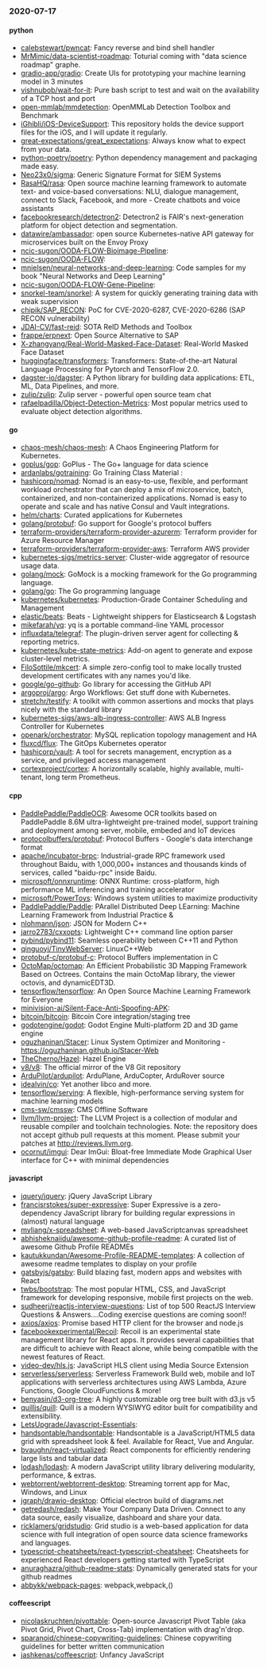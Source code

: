### 2020-07-17

#### python
* [calebstewart/pwncat](https://github.com/calebstewart/pwncat): Fancy reverse and bind shell handler
* [MrMimic/data-scientist-roadmap](https://github.com/MrMimic/data-scientist-roadmap): Toturial coming with "data science roadmap" graphe.
* [gradio-app/gradio](https://github.com/gradio-app/gradio): Create UIs for prototyping your machine learning model in 3 minutes
* [vishnubob/wait-for-it](https://github.com/vishnubob/wait-for-it): Pure bash script to test and wait on the availability of a TCP host and port
* [open-mmlab/mmdetection](https://github.com/open-mmlab/mmdetection): OpenMMLab Detection Toolbox and Benchmark
* [iGhibli/iOS-DeviceSupport](https://github.com/iGhibli/iOS-DeviceSupport): This repository holds the device support files for the iOS, and I will update it regularly.
* [great-expectations/great_expectations](https://github.com/great-expectations/great_expectations): Always know what to expect from your data.
* [python-poetry/poetry](https://github.com/python-poetry/poetry): Python dependency management and packaging made easy.
* [Neo23x0/sigma](https://github.com/Neo23x0/sigma): Generic Signature Format for SIEM Systems
* [RasaHQ/rasa](https://github.com/RasaHQ/rasa):  Open source machine learning framework to automate text- and voice-based conversations: NLU, dialogue management, connect to Slack, Facebook, and more - Create chatbots and voice assistants
* [facebookresearch/detectron2](https://github.com/facebookresearch/detectron2): Detectron2 is FAIR's next-generation platform for object detection and segmentation.
* [datawire/ambassador](https://github.com/datawire/ambassador): open source Kubernetes-native API gateway for microservices built on the Envoy Proxy
* [ncic-sugon/OODA-FLOW-Bioimage-Pipeline](https://github.com/ncic-sugon/OODA-FLOW-Bioimage-Pipeline): 
* [ncic-sugon/OODA-FLOW](https://github.com/ncic-sugon/OODA-FLOW): 
* [mnielsen/neural-networks-and-deep-learning](https://github.com/mnielsen/neural-networks-and-deep-learning): Code samples for my book "Neural Networks and Deep Learning"
* [ncic-sugon/OODA-FLOW-Gene-Pipeline](https://github.com/ncic-sugon/OODA-FLOW-Gene-Pipeline): 
* [snorkel-team/snorkel](https://github.com/snorkel-team/snorkel): A system for quickly generating training data with weak supervision
* [chipik/SAP_RECON](https://github.com/chipik/SAP_RECON): PoC for CVE-2020-6287, CVE-2020-6286 (SAP RECON vulnerability)
* [JDAI-CV/fast-reid](https://github.com/JDAI-CV/fast-reid): SOTA ReID Methods and Toolbox
* [frappe/erpnext](https://github.com/frappe/erpnext): Open Source Alternative to SAP
* [X-zhangyang/Real-World-Masked-Face-Dataset](https://github.com/X-zhangyang/Real-World-Masked-Face-Dataset): Real-World Masked Face Dataset
* [huggingface/transformers](https://github.com/huggingface/transformers): Transformers: State-of-the-art Natural Language Processing for Pytorch and TensorFlow 2.0.
* [dagster-io/dagster](https://github.com/dagster-io/dagster): A Python library for building data applications: ETL, ML, Data Pipelines, and more.
* [zulip/zulip](https://github.com/zulip/zulip): Zulip server - powerful open source team chat
* [rafaelpadilla/Object-Detection-Metrics](https://github.com/rafaelpadilla/Object-Detection-Metrics): Most popular metrics used to evaluate object detection algorithms.

#### go
* [chaos-mesh/chaos-mesh](https://github.com/chaos-mesh/chaos-mesh): A Chaos Engineering Platform for Kubernetes.
* [goplus/gop](https://github.com/goplus/gop): GoPlus - The Go+ language for data science
* [ardanlabs/gotraining](https://github.com/ardanlabs/gotraining): Go Training Class Material :
* [hashicorp/nomad](https://github.com/hashicorp/nomad): Nomad is an easy-to-use, flexible, and performant workload orchestrator that can deploy a mix of microservice, batch, containerized, and non-containerized applications. Nomad is easy to operate and scale and has native Consul and Vault integrations.
* [helm/charts](https://github.com/helm/charts): Curated applications for Kubernetes
* [golang/protobuf](https://github.com/golang/protobuf): Go support for Google's protocol buffers
* [terraform-providers/terraform-provider-azurerm](https://github.com/terraform-providers/terraform-provider-azurerm): Terraform provider for Azure Resource Manager
* [terraform-providers/terraform-provider-aws](https://github.com/terraform-providers/terraform-provider-aws): Terraform AWS provider
* [kubernetes-sigs/metrics-server](https://github.com/kubernetes-sigs/metrics-server): Cluster-wide aggregator of resource usage data.
* [golang/mock](https://github.com/golang/mock): GoMock is a mocking framework for the Go programming language.
* [golang/go](https://github.com/golang/go): The Go programming language
* [kubernetes/kubernetes](https://github.com/kubernetes/kubernetes): Production-Grade Container Scheduling and Management
* [elastic/beats](https://github.com/elastic/beats):  Beats - Lightweight shippers for Elasticsearch & Logstash
* [mikefarah/yq](https://github.com/mikefarah/yq): yq is a portable command-line YAML processor
* [influxdata/telegraf](https://github.com/influxdata/telegraf): The plugin-driven server agent for collecting & reporting metrics.
* [kubernetes/kube-state-metrics](https://github.com/kubernetes/kube-state-metrics): Add-on agent to generate and expose cluster-level metrics.
* [FiloSottile/mkcert](https://github.com/FiloSottile/mkcert): A simple zero-config tool to make locally trusted development certificates with any names you'd like.
* [google/go-github](https://github.com/google/go-github): Go library for accessing the GitHub API
* [argoproj/argo](https://github.com/argoproj/argo): Argo Workflows: Get stuff done with Kubernetes.
* [stretchr/testify](https://github.com/stretchr/testify): A toolkit with common assertions and mocks that plays nicely with the standard library
* [kubernetes-sigs/aws-alb-ingress-controller](https://github.com/kubernetes-sigs/aws-alb-ingress-controller): AWS ALB Ingress Controller for Kubernetes
* [openark/orchestrator](https://github.com/openark/orchestrator): MySQL replication topology management and HA
* [fluxcd/flux](https://github.com/fluxcd/flux): The GitOps Kubernetes operator
* [hashicorp/vault](https://github.com/hashicorp/vault): A tool for secrets management, encryption as a service, and privileged access management
* [cortexproject/cortex](https://github.com/cortexproject/cortex): A horizontally scalable, highly available, multi-tenant, long term Prometheus.

#### cpp
* [PaddlePaddle/PaddleOCR](https://github.com/PaddlePaddle/PaddleOCR): Awesome OCR toolkits based on PaddlePaddle 8.6M ultra-lightweight pre-trained model, support training and deployment among server, mobile, embeded and IoT devices
* [protocolbuffers/protobuf](https://github.com/protocolbuffers/protobuf): Protocol Buffers - Google's data interchange format
* [apache/incubator-brpc](https://github.com/apache/incubator-brpc): Industrial-grade RPC framework used throughout Baidu, with 1,000,000+ instances and thousands kinds of services, called "baidu-rpc" inside Baidu.
* [microsoft/onnxruntime](https://github.com/microsoft/onnxruntime): ONNX Runtime: cross-platform, high performance ML inferencing and training accelerator
* [microsoft/PowerToys](https://github.com/microsoft/PowerToys): Windows system utilities to maximize productivity
* [PaddlePaddle/Paddle](https://github.com/PaddlePaddle/Paddle): PArallel Distributed Deep LEarning: Machine Learning Framework from Industrial Practice &
* [nlohmann/json](https://github.com/nlohmann/json): JSON for Modern C++
* [jarro2783/cxxopts](https://github.com/jarro2783/cxxopts): Lightweight C++ command line option parser
* [pybind/pybind11](https://github.com/pybind/pybind11): Seamless operability between C++11 and Python
* [qinguoyi/TinyWebServer](https://github.com/qinguoyi/TinyWebServer):  LinuxC++Web
* [protobuf-c/protobuf-c](https://github.com/protobuf-c/protobuf-c): Protocol Buffers implementation in C
* [OctoMap/octomap](https://github.com/OctoMap/octomap): An Efficient Probabilistic 3D Mapping Framework Based on Octrees. Contains the main OctoMap library, the viewer octovis, and dynamicEDT3D.
* [tensorflow/tensorflow](https://github.com/tensorflow/tensorflow): An Open Source Machine Learning Framework for Everyone
* [minivision-ai/Silent-Face-Anti-Spoofing-APK](https://github.com/minivision-ai/Silent-Face-Anti-Spoofing-APK): 
* [bitcoin/bitcoin](https://github.com/bitcoin/bitcoin): Bitcoin Core integration/staging tree
* [godotengine/godot](https://github.com/godotengine/godot): Godot Engine  Multi-platform 2D and 3D game engine
* [oguzhaninan/Stacer](https://github.com/oguzhaninan/Stacer): Linux System Optimizer and Monitoring - https://oguzhaninan.github.io/Stacer-Web
* [TheCherno/Hazel](https://github.com/TheCherno/Hazel): Hazel Engine
* [v8/v8](https://github.com/v8/v8): The official mirror of the V8 Git repository
* [ArduPilot/ardupilot](https://github.com/ArduPilot/ardupilot): ArduPlane, ArduCopter, ArduRover source
* [idealvin/co](https://github.com/idealvin/co): Yet another libco and more.
* [tensorflow/serving](https://github.com/tensorflow/serving): A flexible, high-performance serving system for machine learning models
* [cms-sw/cmssw](https://github.com/cms-sw/cmssw): CMS Offline Software
* [llvm/llvm-project](https://github.com/llvm/llvm-project): The LLVM Project is a collection of modular and reusable compiler and toolchain technologies. Note: the repository does not accept github pull requests at this moment. Please submit your patches at http://reviews.llvm.org.
* [ocornut/imgui](https://github.com/ocornut/imgui): Dear ImGui: Bloat-free Immediate Mode Graphical User interface for C++ with minimal dependencies

#### javascript
* [jquery/jquery](https://github.com/jquery/jquery): jQuery JavaScript Library
* [francisrstokes/super-expressive](https://github.com/francisrstokes/super-expressive):  Super Expressive is a zero-dependency JavaScript library for building regular expressions in (almost) natural language
* [myliang/x-spreadsheet](https://github.com/myliang/x-spreadsheet): A web-based JavaScriptcanvas spreadsheet
* [abhisheknaiidu/awesome-github-profile-readme](https://github.com/abhisheknaiidu/awesome-github-profile-readme): A curated list of awesome Github Profile READMEs
* [kautukkundan/Awesome-Profile-README-templates](https://github.com/kautukkundan/Awesome-Profile-README-templates): A collection of awesome readme templates to display on your profile
* [gatsbyjs/gatsby](https://github.com/gatsbyjs/gatsby): Build blazing fast, modern apps and websites with React
* [twbs/bootstrap](https://github.com/twbs/bootstrap): The most popular HTML, CSS, and JavaScript framework for developing responsive, mobile first projects on the web.
* [sudheerj/reactjs-interview-questions](https://github.com/sudheerj/reactjs-interview-questions): List of top 500 ReactJS Interview Questions & Answers....Coding exercise questions are coming soon!!
* [axios/axios](https://github.com/axios/axios): Promise based HTTP client for the browser and node.js
* [facebookexperimental/Recoil](https://github.com/facebookexperimental/Recoil): Recoil is an experimental state management library for React apps. It provides several capabilities that are difficult to achieve with React alone, while being compatible with the newest features of React.
* [video-dev/hls.js](https://github.com/video-dev/hls.js): JavaScript HLS client using Media Source Extension
* [serverless/serverless](https://github.com/serverless/serverless):  Serverless Framework  Build web, mobile and IoT applications with serverless architectures using AWS Lambda, Azure Functions, Google CloudFunctions & more! 
* [benyasin/d3-org-tree](https://github.com/benyasin/d3-org-tree): A highly customizable org tree built with d3.js v5
* [quilljs/quill](https://github.com/quilljs/quill): Quill is a modern WYSIWYG editor built for compatibility and extensibility.
* [LetsUpgrade/Javascript-Essentials](https://github.com/LetsUpgrade/Javascript-Essentials): 
* [handsontable/handsontable](https://github.com/handsontable/handsontable): Handsontable is a JavaScript/HTML5 data grid with spreadsheet look & feel. Available for React, Vue and Angular.
* [bvaughn/react-virtualized](https://github.com/bvaughn/react-virtualized): React components for efficiently rendering large lists and tabular data
* [lodash/lodash](https://github.com/lodash/lodash): A modern JavaScript utility library delivering modularity, performance, & extras.
* [webtorrent/webtorrent-desktop](https://github.com/webtorrent/webtorrent-desktop):  Streaming torrent app for Mac, Windows, and Linux
* [jgraph/drawio-desktop](https://github.com/jgraph/drawio-desktop): Official electron build of diagrams.net
* [getredash/redash](https://github.com/getredash/redash): Make Your Company Data Driven. Connect to any data source, easily visualize, dashboard and share your data.
* [ricklamers/gridstudio](https://github.com/ricklamers/gridstudio): Grid studio is a web-based application for data science with full integration of open source data science frameworks and languages.
* [typescript-cheatsheets/react-typescript-cheatsheet](https://github.com/typescript-cheatsheets/react-typescript-cheatsheet): Cheatsheets for experienced React developers getting started with TypeScript
* [anuraghazra/github-readme-stats](https://github.com/anuraghazra/github-readme-stats): Dynamically generated stats for your github readmes
* [abbykk/webpack-pages](https://github.com/abbykk/webpack-pages): webpack,webpack,()

#### coffeescript
* [nicolaskruchten/pivottable](https://github.com/nicolaskruchten/pivottable): Open-source Javascript Pivot Table (aka Pivot Grid, Pivot Chart, Cross-Tab) implementation with drag'n'drop.
* [sparanoid/chinese-copywriting-guidelines](https://github.com/sparanoid/chinese-copywriting-guidelines): Chinese copywriting guidelines for better written communication
* [jashkenas/coffeescript](https://github.com/jashkenas/coffeescript): Unfancy JavaScript
